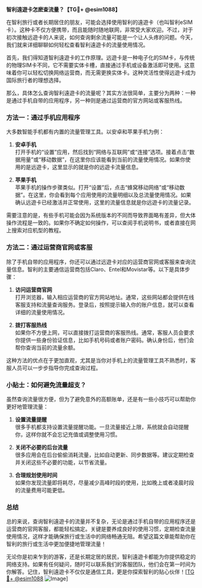 **智利遠遊卡怎麽查流量？【TG💪+ @esim1088】**

在智利旅行或者长期居住的朋友，可能会选择使用智利的遠遊卡（也叫智利eSIM卡）。这种卡不仅方便携带，而且能随时随地联网，非常受大家欢迎。不过，对于初次接触远遊卡的人来说，如何查询剩余流量可能是一个让人头疼的问题。今天，我们就来详细聊聊如何轻松查看智利遠遊卡的流量使用情况。

首先，我们得知道智利遠遊卡的工作原理。远遊卡是一种电子化的SIM卡，与传统的物理SIM卡不同，它不需要实体卡槽，直接通过手机或设备激活即可使用。这意味着你可以轻松切换网络运营商，而无需更换实体卡。这种灵活性使得远遊卡成为国际旅行者的理想选择。

那么，具体怎么查询智利遠遊卡的流量呢？其实方法很简单，主要分为两种：一种是通过手机自带的应用程序，另一种则是通过运营商的官方网站或客服热线。

### 方法一：通过手机应用程序

大多数智能手机都有内置的流量管理工具。以安卓和苹果手机为例：

1. **安卓手机**  
   打开手机的“设置”应用，然后找到“网络与互联网”或“连接”选项。接着点击“数据用量”或“移动数据”，在这里你应该能看到当前的流量使用情况。如果你使用的是远遊卡，这里显示的就是你的远遊卡流量信息。

2. **苹果手机**  
   苹果手机的操作步骤类似。打开“设置”后，点击“蜂窝移动网络”或“移动数据”。在这里，你会看到每个应用使用的流量明细以及总流量使用情况。如果确认远遊卡已经激活并正常使用，这里的流量信息就是你远遊卡的流量记录。

需要注意的是，有些手机可能会因为系统版本的不同而导致界面略有差异，但大体操作流程是一致的。如果你不确定如何操作，可以查阅手机说明书，或者直接在网上搜索对应机型的教程。

### 方法二：通过运营商官网或客服

除了手机自带的应用程序，你还可以通过远遊卡对应的运营商官网或客服来查询流量信息。智利的主要通信运营商包括Claro、Entel和Movistar等。以下是具体步骤：

1. **访问运营商官网**  
   打开浏览器，输入相应运营商的官方网站地址。通常，这些网站都会提供在线客服支持和流量查询服务。登录后，按照提示输入你的账户信息，就可以查看详细的流量使用情况。

2. **拨打客服热线**  
   如果你不方便上网，可以直接拨打运营商的客服热线。通常，客服人员会要求你提供一些身份验证信息，比如手机号码或者账户密码。确认身份后，他们会帮你查询当前的流量余额。

这种方法的优点在于更加直观，尤其是当你对手机上的流量管理工具不熟悉时，客服人员可以一步步指导你完成查询过程。

### 小贴士：如何避免流量超支？

虽然查询流量很方便，但为了避免意外的高额账单，还是有一些小技巧可以帮助你更好地管理流量：

1. **设置流量提醒**  
   很多手机都支持设置流量提醒功能。一旦流量接近上限，系统就会自动提醒你，这样你就不会忘记充值或调整使用习惯。

2. **关闭不必要的后台流量**  
   很多应用会在后台偷偷消耗流量，比如自动更新、同步数据等。建议定期检查并关闭这些不必要的功能，以节省流量。

3. **合理规划使用时间**  
   如果你发现流量即将耗尽，尽量减少高峰时段的使用，比如晚上或者凌晨时段的流量费用可能更低。

### 总结

总的来说，查询智利遠遊卡的流量并不复杂，无论是通过手机自带的应用程序还是运营商的官网客服，都能轻松搞定。关键是要养成良好的使用习惯，定期检查流量使用情况，这样才能确保旅行或生活中的网络畅通无阻。希望这篇文章能帮助你在智利的旅行或生活中更加便捷地管理流量！

无论你是初来乍到的游客，还是长期定居的居民，智利遠遊卡都能为你提供稳定的网络支持。如果有任何疑问，随时可以联系我们的客服团队，他们会在第一时间为你解答。记住，智利遠遊卡不仅仅是通信工具，更是你探索智利的贴心伙伴！[[TG💪+ @esim1088](https://t.me/s/esim1088) ![Image](https://i.postimg.cc/4NQfJmqS/Snipaste-2025-05-13-00-14-12.png)]